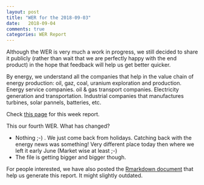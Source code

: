 ```yaml
---
layout: post
title: "WER for the 2018-09-03"
date:   2018-09-04
comments: true
categories: WER Report
---
```


Although the WER is very much a work in progress, we still decided to share it publicly (rather than wait that we are perfectly happy with the end product) in the hope that feedback will help us get better quicker.  

By energy, we understand all the companies that help in the value chain of energy production: oil, gaz, coal, uranium exploration and production. Energy service companies. oil & gas transport companies. Electricity generation and transportation. Industrial companies that manufactures turbines, solar pannels, batteries, etc.

Check [this page](https://fderyckel.github.io/WER/reports/WER_2018_09_03.html) for this week report.  

This our fourth WER.  What has changed? 

* Nothing ;-) . We just come back from holidays.  Catching back with the energy news was something!  Very different place today then where we left it early June (Market wise at least ;-) 
* The file is getting bigger and bigger though.




For people interested, we have also posted the [Rmarkdown document](https://fderyckel.github.io/WER/WER_V01.Rmd) that help us generate this report.  It might slightly outdated. 
